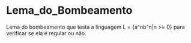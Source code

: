 # Lema_do_Bombeamento
Lema do bombeamento que testa a linguagem L = {a^nb^n|n >= 0} para verificar se ela é regular ou não. 

